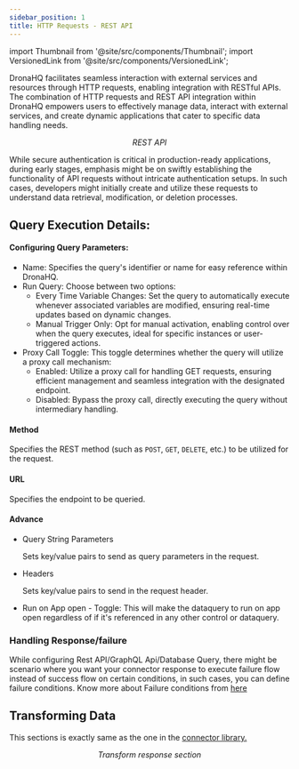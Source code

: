 ```yaml
---
sidebar_position: 1
title: HTTP Requests - REST API
---
```

import Thumbnail from '@site/src/components/Thumbnail';
import VersionedLink from '@site/src/components/VersionedLink';

DronaHQ facilitates seamless interaction with external services and resources through HTTP requests, enabling integration with RESTful APIs. The combination of HTTP requests and REST API integration within DronaHQ empowers users to effectively manage data, interact with external services, and create dynamic applications that cater to specific data handling needs.

<figure>
  <Thumbnail src="/img/data-queries/restapi-dataquery.jpeg" alt="REST API"/>
  <figcaption align = "center"><i>REST API</i></figcaption>
</figure>

While secure authentication is critical in production-ready applications, during early stages, emphasis might be on swiftly establishing the functionality of API requests without intricate authentication setups. In such cases, developers might initially create and utilize these requests to understand data retrieval, modification, or deletion processes.


## Query Execution Details:

#### Configuring Query Parameters:
- Name: Specifies the query's identifier or name for easy reference within DronaHQ.
- Run Query: Choose between two options:
  - Every Time Variable Changes: Set the query to automatically execute whenever associated variables are modified, ensuring real-time updates based on dynamic changes.
  - Manual Trigger Only: Opt for manual activation, enabling control over when the query executes, ideal for specific instances or user-triggered actions.
- Proxy Call Toggle: This toggle determines whether the query will utilize a proxy call mechanism:
  - Enabled: Utilize a proxy call for handling GET requests, ensuring efficient management and seamless integration with the designated endpoint.
  - Disabled: Bypass the proxy call, directly executing the query without intermediary handling.


#### Method

Specifies the REST method (such as `POST`, `GET`, `DELETE`, etc.) to be utilized for the request.

#### URL

Specifies the endpoint to be queried.

#### Advance

- Query String Parameters

  Sets key/value pairs to send as query parameters in the request.

- Headers

  Sets key/value pairs to send in the request header.
-  Run on App open - Toggle: This will make the dataquery to run on app open regardless of if it's referenced in any other control or dataquery.

### Handling Response/failure

While configuring Rest API/GraphQL Api/Database Query, there might be scenario where you want your connector response to execute failure flow instead of success flow on certain conditions, in such cases, you can define failure conditions. Know more about Failure conditions from [here](/datasource-concepts/configuring-failure-conditions/)



## Transforming Data

This sections is exactly same as the one in the [connector library.](/binding-data/data-queries/connector-library/#transform-response)

<figure>
  <Thumbnail src="/img/data-queries/restapi-transform.jpeg" alt="Transform response" />
  <figcaption align = "center"><i>Transform response section</i></figcaption>
</figure>
